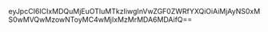 eyJpcCI6ICIxMDQuMjEuOTIuMTkzIiwgInVwZGF0ZWRfYXQiOiAiMjAyNS0xMS0wMVQwMzowNToyMC4wMjIxMzMrMDA6MDAifQ==